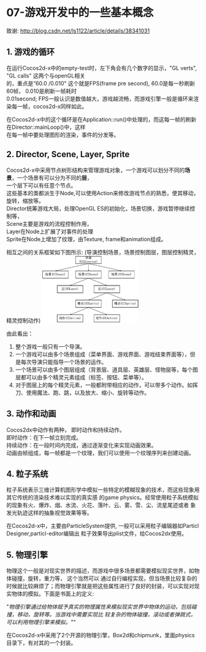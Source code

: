 07-游戏开发中的一些基本概念
====

致谢: http://blog.csdn.net/ls1122/article/details/38341031

**1. 游戏的循环**
----

在运行Cocos2d-x中的empty-test时，左下角会有几个数字的显示，"GL verts", "GL calls" 这两个与openGL相关<br>
的，重点是“60.0 /0.010"  这个就是FPS(frame pre second), 60.0是每一秒刷新60帧， 0.010是刷新一帧耗时<br>
0.01second;  FPS一般认识是数值越大，游戏越流畅，而游戏引擎一般是循环来渲染每一帧，cocos2d-x同样如此。

在Cocos2d-x中的这个循环是在Application::run()中处理的，而这每一帧的刷新在Director::mainLoop()中，这样<br>
在每一帧中要处理图形的渲染，事件的分发等。

**2. Director, Scene, Layer, Sprite**
----

Cocos2d-x中采用节点树形结构来管理游戏对象，一个游戏可以划分不同的**场景**，一个场景有可以分为不同的**层**，<br> 
一个层下可以有任意个节点。<br>
这些基本的类都派生于Node,可以使用Action来修改游戏节点的熟悉，使其移动，旋转，缩放等。<br>
Director统筹游戏大局，处理OpenGL ES的初始化，场景切换，游戏暂停继续控制等，<br>
Scene主要是游戏的流程控制作用，<br>
Layer在Node上扩展了对事件的处理<br>
Sprite在Node上增加了纹理，由Texture, frame和animation组成。<br>

相互之间的关系框架如下图所示:
(导演控制场景，场景控制图层，图层控制精灵，精灵控制动作)
<img src="https://github.com/marcush1022/SomeNotes/blob/master/img/07.jpg" width="50%" height="50%" />

由此看出：<br>
1. 整个游戏一般只有一个导演。<br>
2. 一个游戏可以由多个场景组成（菜单界面、游戏界面、游戏结束界面等），但是每次导演只能指导一个场景的运作。<br>
3. 一个场景可以由多个图层组成（背景层、道具层、英雄层、怪物层等，每个图层都可以由多个精灵元素组成（标签、按钮、菜单等）。 <br>
4. 对于图层上的每个精灵元素，一般都附带相应的动作，可以带多个动作。如挥刀、使用魔法、跑、跳，以及放大、缩小、旋转等动作。<br>

**3. 动作和动画**
----

Cocos2dx中动作有两种， 即时动作和持续动作。<br>
即时动作：在下一帧立刻完成。<br>
持续动作：在一段时间内完成，通过逐渐变化来实现动画效果。<br>
动画由帧组成，每一帧都是一个纹理，我们可以使用一个纹理序列来创建动画。<br>

**4. 粒子系统**
----

粒子系统表示三维计算机图形学中模拟一些特定的模糊现象的技术，而这些现象用其它传统的渲染技术难以实现的真实感
的game physics。经常使用粒子系统模拟的现象有火、爆炸、烟、水流、火花、落叶、云、雾、雪、尘、流星尾迹或者
象发光轨迹这样的抽象视觉效果等等。

在Cocos2d-x中，主要由ParticleSystem提供, 一般可以采用粒子编辑器如Particl Designer,particl-editor编辑出
粒子效果导出plist文件，给Cocos2dx使用。

**5. 物理引擎**
----
物理这个一般是对现实世界的描述，而游戏中很多场景都需要模拟现实世界，如物体碰撞，旋转，重力等， 这个当然可以
通过自行编程实现，但当场景比较复杂的时候就比较麻烦了；而物理引擎就是把这些属性进行了良好的封装，可以实现对现
实物体的模拟。下面是书面上的定义: 

"*物理引擎通过给物体赋予真实的物理属性来模拟现实世界中物体的运动，包括碰撞，移动，旋转等。当游戏中需要实现比
较复杂的物体碰撞，滚动或者弹跳式，可以利用物理引擎来模拟。*""

在Cocos2d-x中采用了2个开源的物理引擎，Box2d和chipmunk，里面physics目录下，有对其的一个封装。
